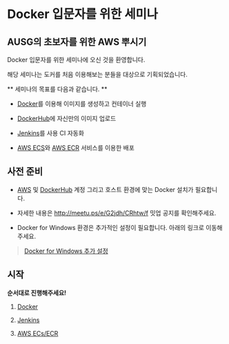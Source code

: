 # Docker 입문자를 위한 세미나

## AUSG의 초보자를 위한 AWS 뿌시기

Docker 입문자를 위한 세미나에 오신 것을 환영합니다.  

해당 세미나는 도커를 처음 이용해보는 분들을 대상으로 기획되었습니다.

** 세미나의 목표를 다음과 같습니다. **

- [Docker](https://www.docker.com/)를 이용해 이미지를 생성하고 컨테이너 실행  

- [DockerHub](https://hub.docker.com/)에 자신만의 이미지 업로드  

- [Jenkins](https://jenkins.io/)를 사용 CI 자동화  

- [AWS ECS](https://aws.amazon.com/ko/ecs/)와 [AWS ECR](https://aws.amazon.com/ko/ecr/) 서비스를 이용한 배포  


## 사전 준비


- [AWS](https://aws.amazon.com) 및 [DockerHub](https://hub.docker.com/) 계정 그리고 호스트 환경에 맞는 Docker 설치가 필요합니다.

- 자세한 내용은 http://meetu.ps/e/G2jdh/CRhtw/f 밋업 공지를 확인해주세요.

- Docker for Windows 환경은 추가적인 설정이 필요합니다. 아래의 링크로 이동해주세요.
> [Docker for Windows 추가 설정](./public/windows.md)


## 시작

**순서대로 진행해주세요!**

1. [Docker](./1.Docker/README.md)

2. [Jenkins](./2.Jenkins/README.md)

3. [AWS ECs/ECR](./3.AWS_ECS/README.md)